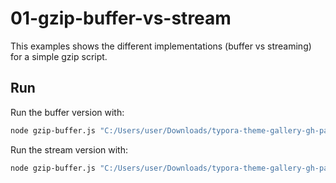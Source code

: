 # 01-gzip-buffer-vs-stream

This examples shows the different implementations (buffer vs streaming) for a simple gzip script.

## Run

Run the buffer version with:

```bash
node gzip-buffer.js "C:/Users/user/Downloads/typora-theme-gallery-gh-pages.zip"
```

Run the stream version with:

```bash
node gzip-buffer.js "C:/Users/user/Downloads/typora-theme-gallery-gh-pages.zip"
```